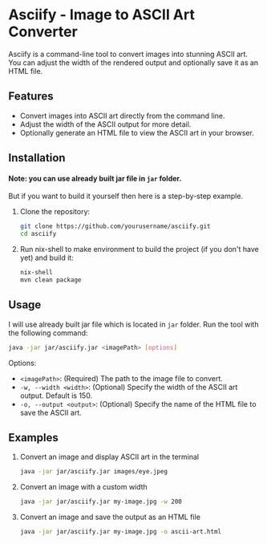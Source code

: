 # **Asciify - Image to ASCII Art Converter**

Asciify is a command-line tool to convert images into stunning ASCII art. You can adjust the width of the rendered output and optionally save it as an HTML file.

## **Features**
- Convert images into ASCII art directly from the command line.
- Adjust the width of the ASCII output for more detail.
- Optionally generate an HTML file to view the ASCII art in your browser.

## **Installation**

#### Note: you can use already built jar file in `jar` folder.

But if you want to build it yourself then here is a step-by-step example.
1. Clone the repository:
   ```bash
   git clone https://github.com/yourusername/asciify.git
   cd asciify
   ```
2. Run nix-shell to make environment to build the project (if you don't have yet) and build it:
   ```bash
   nix-shell
   mvn clean package
   ```

## **Usage**
I will use already built jar file which is located in `jar` folder.
Run the tool with the following command:
   ```bash
   java -jar jar/asciify.jar <imagePath> [options]
   ```
Options:
  - `<imagePath>`: (Required) The path to the image file to convert.
  - `-w, --width <width>`: (Optional) Specify the width of the ASCII art output. Default is 150.
  - `-o, --output <output>`: (Optional) Specify the name of the HTML file to save the ASCII art.

## **Examples**

1. Convert an image and display ASCII art in the terminal
   ```bash
   java -jar jar/asciify.jar images/eye.jpeg
   ```
2. Convert an image with a custom width
   ```bash
   java -jar jar/asciify.jar my-image.jpg -w 200
   ```
3. Convert an image and save the output as an HTML file
   ```bash
   java -jar jar/asciify.jar my-image.jpg -o ascii-art.html
   ```
